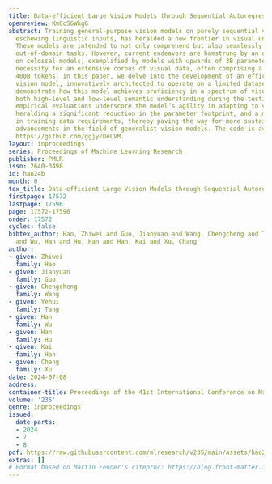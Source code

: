 ```yaml
---
title: Data-efficient Large Vision Models through Sequential Autoregression
openreview: KmCoS6WkgG
abstract: Training general-purpose vision models on purely sequential visual data,
  eschewing linguistic inputs, has heralded a new frontier in visual understanding.
  These models are intended to not only comprehend but also seamlessly transit to
  out-of-domain tasks. However, current endeavors are hamstrung by an over-reliance
  on colossal models, exemplified by models with upwards of 3B parameters, and the
  necessity for an extensive corpus of visual data, often comprising a staggering
  400B tokens. In this paper, we delve into the development of an efficient, autoregression-based
  vision model, innovatively architected to operate on a limited dataset. We meticulously
  demonstrate how this model achieves proficiency in a spectrum of visual tasks spanning
  both high-level and low-level semantic understanding during the testing phase. Our
  empirical evaluations underscore the model’s agility in adapting to various tasks,
  heralding a significant reduction in the parameter footprint, and a marked decrease
  in training data requirements, thereby paving the way for more sustainable and accessible
  advancements in the field of generalist vision models. The code is available at
  https://github.com/ggjy/DeLVM.
layout: inproceedings
series: Proceedings of Machine Learning Research
publisher: PMLR
issn: 2640-3498
id: hao24b
month: 0
tex_title: Data-efficient Large Vision Models through Sequential Autoregression
firstpage: 17572
lastpage: 17596
page: 17572-17596
order: 17572
cycles: false
bibtex_author: Hao, Zhiwei and Guo, Jianyuan and Wang, Chengcheng and Tang, Yehui
  and Wu, Han and Hu, Han and Han, Kai and Xu, Chang
author:
- given: Zhiwei
  family: Hao
- given: Jianyuan
  family: Guo
- given: Chengcheng
  family: Wang
- given: Yehui
  family: Tang
- given: Han
  family: Wu
- given: Han
  family: Hu
- given: Kai
  family: Han
- given: Chang
  family: Xu
date: 2024-07-08
address:
container-title: Proceedings of the 41st International Conference on Machine Learning
volume: '235'
genre: inproceedings
issued:
  date-parts:
  - 2024
  - 7
  - 8
pdf: https://raw.githubusercontent.com/mlresearch/v235/main/assets/hao24b/hao24b.pdf
extras: []
# Format based on Martin Fenner's citeproc: https://blog.front-matter.io/posts/citeproc-yaml-for-bibliographies/
---
```

